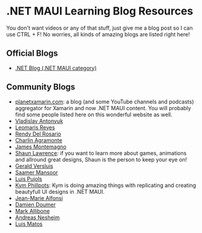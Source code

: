 # .NET MAUI Learning Blog Resources

You don't want videos or any of that stuff, just give me a blog post so I can use CTRL + F! No worries, all kinds of amazing blogs are listed right here!

## Official Blogs

* [.NET Blog (.NET MAUI category)](https://devblogs.microsoft.com/dotnet/category/maui/)

## Community Blogs

* [planetxamarin.com](https://planetxamarin.com): a blog (and some YouTube channels and podcasts) aggregator for Xamarin and now .NET MAUI content. You will probably find some people listed here on this wonderful website as well.
* [Vladislav Antonyuk](https://vladislavantonyuk.azurewebsites.net/)
* [Leomaris Reyes](https://askxammy.com)
* [Rendy Del Rosario](https://www.xamboy.com/)
* [Charlin Agramonte](https://xamgirl.com/)
* [James Montemagno](https://montemagno.com)
* [Shaun Lawrence](https://blog.bijington.com): if you want to learn more about games, animations and allround great designs, Shaun is the person to keep your eye on!
* [Gerald Versluis](https://blog.verslu.is)
* [Saamer Mansoor](https://prototypemakers.medium.com/)
* [Luis Pujols](https://www.pujolsluis.com/)
* [Kym Phillpots](https://kymphillpotts.com/): Kym is doing amazing things with replicating and creating beautyfull UI designs in .NET MAUI.
* [Jean-Marie Alfonsi](https://www.sharpnado.com/)
* [Damien Doumer](https://doumer.me/)
* [Mark Allibone](https://mallibone.com/)
* [Andreas Nesheim](https://www.andreasnesheim.no/)
* [Luis Matos](https://www.luismts.com/)
